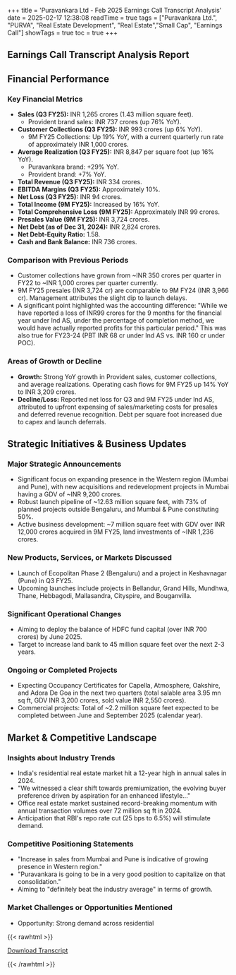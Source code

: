 +++
title = 'Puravankara Ltd - Feb 2025 Earnings Call Transcript Analysis'
date = 2025-02-17 12:38:08
readTime = true
tags = ["Puravankara Ltd.", "PURVA", "Real Estate Development", "Real Estate","Small Cap", "Earnings Call"]
showTags = true
toc = true
+++



## Earnings Call Transcript Analysis Report
## Financial Performance

### Key Financial Metrics

*   **Sales (Q3 FY25):** INR 1,265 crores (1.43 million square feet).
    *   Provident brand sales: INR 737 crores (up 76% YoY).
*   **Customer Collections (Q3 FY25):** INR 993 crores (up 6% YoY).
    *   9M FY25 Collections: Up 19% YoY, with a current quarterly run rate of approximately INR 1,000 crores.
*   **Average Realization (Q3 FY25):** INR 8,847 per square foot (up 16% YoY).
    *   Puravankara brand: +29% YoY.
    *   Provident brand: +7% YoY.
*   **Total Revenue (Q3 FY25):** INR 334 crores.
*   **EBITDA Margins (Q3 FY25):** Approximately 10%.
*   **Net Loss (Q3 FY25):** INR 94 crores.
*   **Total Income (9M FY25):** Increased by 16% YoY.
*   **Total Comprehensive Loss (9M FY25):** Approximately INR 99 crores.
*   **Presales Value (9M FY25):** INR 3,724 crores.
*   **Net Debt (as of Dec 31, 2024):** INR 2,824 crores.
*   **Net Debt-Equity Ratio:** 1.58.
*   **Cash and Bank Balance:** INR 736 crores.

### Comparison with Previous Periods

*   Customer collections have grown from ~INR 350 crores per quarter in FY22 to ~INR 1,000 crores per quarter currently.
*   9M FY25 presales (INR 3,724 cr) are comparable to 9M FY24 (INR 3,966 cr). Management attributes the slight dip to launch delays.
*   A significant point highlighted was the accounting difference: "While we have reported a loss of INR99 crores for the 9 months for the financial year under Ind AS, under the percentage of completion method, we would have actually reported profits for this particular period." This was also true for FY23-24 (PBT INR 68 cr under Ind AS vs. INR 160 cr under POC).

### Areas of Growth or Decline

*   **Growth:** Strong YoY growth in Provident sales, customer collections, and average realizations. Operating cash flows for 9M FY25 up 14% YoY to INR 3,209 crores.
*   **Decline/Loss:** Reported net loss for Q3 and 9M FY25 under Ind AS, attributed to upfront expensing of sales/marketing costs for presales and deferred revenue recognition. Debt per square foot increased due to capex and launch deferrals.

## Strategic Initiatives & Business Updates

### Major Strategic Announcements

*   Significant focus on expanding presence in the Western region (Mumbai and Pune), with new acquisitions and redevelopment projects in Mumbai having a GDV of ~INR 9,200 crores.
*   Robust launch pipeline of ~12.63 million square feet, with 73% of planned projects outside Bengaluru, and Mumbai & Pune constituting 50%.
*   Active business development: ~7 million square feet with GDV over INR 12,000 crores acquired in 9M FY25, land investments of ~INR 1,236 crores.

### New Products, Services, or Markets Discussed

*   Launch of Ecopolitan Phase 2 (Bengaluru) and a project in Keshavnagar (Pune) in Q3 FY25.
*   Upcoming launches include projects in Bellandur, Grand Hills, Mundhwa, Thane, Hebbagodi, Mallasandra, Cityspire, and Bouganvilla.

### Significant Operational Changes

*   Aiming to deploy the balance of HDFC fund capital (over INR 700 crores) by June 2025.
*   Target to increase land bank to 45 million square feet over the next 2-3 years.

### Ongoing or Completed Projects

*   Expecting Occupancy Certificates for Capella, Atmosphere, Oakshire, and Adora De Goa in the next two quarters (total salable area 3.95 mn sq ft, GDV INR 3,200 crores, sold value INR 2,550 crores).
*   Commercial projects: Total of ~2.2 million square feet expected to be completed between June and September 2025 (calendar year).

## Market & Competitive Landscape

### Insights about Industry Trends

*   India's residential real estate market hit a 12-year high in annual sales in 2024.
*   "We witnessed a clear shift towards premiumization, the evolving buyer preference driven by aspiration for an enhanced lifestyle..."
*   Office real estate market sustained record-breaking momentum with annual transaction volumes over 72 million sq ft in 2024.
*   Anticipation that RBI's repo rate cut (25 bps to 6.5%) will stimulate demand.

### Competitive Positioning Statements

*   "Increase in sales from Mumbai and Pune is indicative of growing presence in Western region."
*   "Puravankara is going to be in a very good position to capitalize on that consolidation."
*   Aiming to "definitely beat the industry average" in terms of growth.

### Market Challenges or Opportunities Mentioned

*   Opportunity: Strong demand across residential



{{< rawhtml >}}

<div class="button-container">    
    <a href="https://www.bseindia.com/stockinfo/AnnPdfOpen.aspx?Pname=c7501471-d440-4ca6-9a01-411407a6bbbd.pdf" target="_blank" class="report-button">
      <i class="fas fa-file-pdf"></i> Download Transcript
    </a>
</div>
    
{{< /rawhtml >}}
